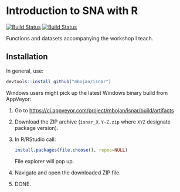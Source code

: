# Introduction to SNA with R

[![Build Status](https://travis-ci.org/mbojan/isnar.png?branch=master)](https://travis-ci.org/mbojan/isnar)
[![Build Status](https://ci.appveyor.com/api/projects/status/nnietkuq6na1lfuv?svg=true)](https://ci.appveyor.com/project/mbojan/isnar)

Functions and datasets accompanying the workshop I teach.

## Installation

In general, use:

``` r
devtools::install_github("mbojan/isnar")
```

Windows users might pick up the latest Windows binary build from AppVeyor:

1. Go to <https://ci.appveyor.com/project/mbojan/isnar/build/artifacts>

2. Download the ZIP archive (`isnar_X.Y-Z.zip` where `XYZ` designate package version).

3. In R/RStudio call:

	```r
	install.packages(file.choose(), repos=NULL)
	```

    File explorer will pop up.

4. Navigate and open the downloaded ZIP file.

5. DONE.

